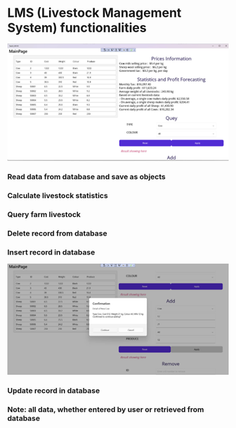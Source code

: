 # LMS (Livestock Management System) functionalities

![livestock management](Assets/ui.jpeg)

###  Read data from database and save as objects

### Calculate livestock statistics

### Query farm livestock

### Delete record from database

### Insert record in database

![livestock management2](Assets/ui_confirm.jpeg)

###  Update record in database

###  Note: all data, whether entered by user or retrieved from database
